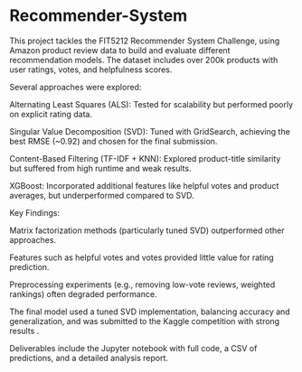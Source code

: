 # Recommender-System
This project tackles the FIT5212 Recommender System Challenge, using Amazon product review data to build and evaluate different recommendation models. The dataset includes over 200k products with user ratings, votes, and helpfulness scores.

Several approaches were explored:

Alternating Least Squares (ALS): Tested for scalability but performed poorly on explicit rating data.

Singular Value Decomposition (SVD): Tuned with GridSearch, achieving the best RMSE (~0.92) and chosen for the final submission.

Content-Based Filtering (TF-IDF + KNN): Explored product-title similarity but suffered from high runtime and weak results.

XGBoost: Incorporated additional features like helpful votes and product averages, but underperformed compared to SVD.

Key Findings:

Matrix factorization methods (particularly tuned SVD) outperformed other approaches.

Features such as helpful votes and votes provided little value for rating prediction.

Preprocessing experiments (e.g., removing low-vote reviews, weighted rankings) often degraded performance.

The final model used a tuned SVD implementation, balancing accuracy and generalization, and was submitted to the Kaggle competition with strong results
.

Deliverables include the Jupyter notebook with full code, a CSV of predictions, and a detailed analysis report.

